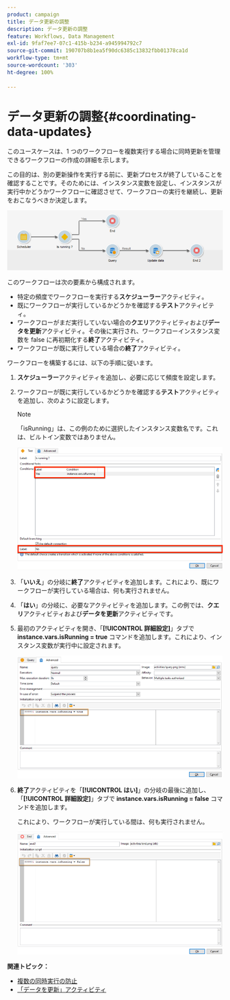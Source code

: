 ```yaml
---
product: campaign
title: データ更新の調整
description: データ更新の調整
feature: Workflows, Data Management
exl-id: 9faf7ee7-07c1-415b-b234-a945994792c7
source-git-commit: 190707b8b1ea5f90dc6385c13832fbb01378ca1d
workflow-type: tm+mt
source-wordcount: '303'
ht-degree: 100%

---
```


# データ更新の調整{#coordinating-data-updates}



このユースケースは、1 つのワークフローを複数実行する場合に同時更新を管理できるワークフローの作成の詳細を示します。

この目的は、別の更新操作を実行する前に、更新プロセスが終了していることを確認することです。そのためには、インスタンス変数を設定し、インスタンスが実行中かどうかワークフローに確認させて、ワークフローの実行を継続し、更新をおこなうべきか決定します。

![](assets/uc_dataupdate_wkf.png)

このワークフローは次の要素から構成されます。

* 特定の頻度でワークフローを実行する&#x200B;**スケジューラー**&#x200B;アクティビティ。
* 既にワークフローが実行しているかどうかを確認する&#x200B;**テスト**&#x200B;アクティビティ。
* ワークフローがまだ実行していない場合の&#x200B;**クエリ**&#x200B;アクティビティおよび&#x200B;**データを更新**&#x200B;アクティビティ。その後に実行され、ワークフローインスタンス変数を false に再初期化する&#x200B;**終了**&#x200B;アクティビティ。
* ワークフローが既に実行している場合の&#x200B;**終了**&#x200B;アクティビティ。

ワークフローを構築するには、以下の手順に従います。

1. **スケジューラー**&#x200B;アクティビティを追加し、必要に応じて頻度を設定します。
1. ワークフローが既に実行しているかどうかを確認する&#x200B;**テスト**&#x200B;アクティビティを追加し、次のように設定します。

   >[!NOTE]
   >
   >「isRunning」は、この例のために選択したインスタンス変数名です。これは、ビルトイン変数ではありません。

   ![](assets/uc_dataupdate_test.png)

1. 「**いいえ**」の分岐に&#x200B;**終了**&#x200B;アクティビティを追加します。これにより、既にワークフローが実行している場合は、何も実行されません。
1. 「**はい**」の分岐に、必要なアクティビティを追加します。この例では、**クエリ**&#x200B;アクティビティおよび&#x200B;**データを更新**&#x200B;アクティビティです。
1. 最初のアクティビティを開き、「**[!UICONTROL 詳細設定]**」タブで **instance.vars.isRunning = true** コマンドを追加します。これにより、インスタンス変数が実行中に設定されます。

   ![](assets/uc_dataupdate_query.png)

1. **終了**&#x200B;アクティビティを「**[!UICONTROL はい]**」の分岐の最後に追加し、「**[!UICONTROL 詳細設定]**」タブで **instance.vars.isRunning = false** コマンドを追加します。

   これにより、ワークフローが実行している間は、何も実行されません。

   ![](assets/uc_dataupdate_end.png)

**関連トピック：**

* [複数の同時実行の防止](monitor-workflow-execution.md#preventing-simultaneous-multiple-executions)
* [ 「データを更新」アクティビティ](update-data.md)
